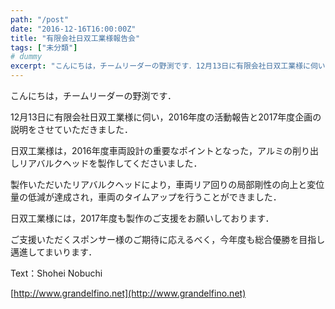 ```yaml
---
path: "/post"
date: "2016-12-16T16:00:00Z"
title: "有限会社日双工業様報告会"
tags: ["未分類"]
# dummy
excerpt: "こんにちは，チームリーダーの野渕です．12月13日に有限会社日双工業様に伺い，2016年度の活動報告と2017年度企画の説明をさせていただきました．日双..."
---
```




こんにちは，チームリーダーの野渕です．

12月13日に有限会社日双工業様に伺い，2016年度の活動報告と2017年度企画の説明をさせていただきました．

日双工業様は，2016年度車両設計の重要なポイントとなった，アルミの削り出しリアバルクヘッドを製作してくださいました．

製作いただいたリアバルクヘッドにより，車両リア回りの局部剛性の向上と変位量の低減が達成され，車両のタイムアップを行うことができました．

日双工業様には，2017年度も製作のご支援をお願いしております．

ご支援いただくスポンサー様のご期待に応えるべく，今年度も総合優勝を目指し邁進してまいります．

Text：Shohei Nobuchi

[http://www.grandelfino.net](http://www.grandelfino.net)

